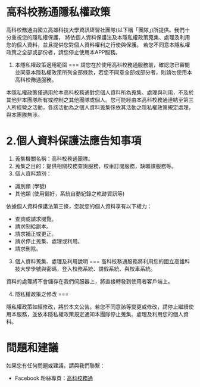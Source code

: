# 高科校務通隱私權政策

高科校務通由國立高雄科技大學資訊研習社團隊(以下稱「團隊」)所提供。我們十分重視您的隱私權保護，
將依個人資料保護法及本隱私權政策蒐集、處理及利用您的個人資料，並且提供您對個人資料權利之行使與保護。
若您不同意本隱私權政策之全部或部份者，請您停止使用本APP服務。

1. 本隱私權政策適用範圍
===
請您在於使用高科校務通服務前，確認您已審閱並同意本隱私權政策所列全部條款，若您不同意全部或部分者，則請勿使用本高科校務通服務。

本隱私權政策僅適用於本高科校務通對您個人資料所為蒐集、處理與利用，不及於其他非本團隊所有或控制之其他團隊或個人。您可能經由本高科校務通連結至第三人所經營之活動，各該活動為之個人資料蒐集係依其活動之隱私權政策規定處理，與本團隊無涉。

2.個人資料保護法應告知事項
===
1. 蒐集機關名稱：高科校務通團隊。
2. 蒐集之目的：提供相關校務查詢服務，校車訂閱服務，缺曠課服務等。
3. 個人資料類別：
  * 識別類 (學號)
  * 其他類 (使用偏好，系統自動紀錄之軌跡資訊等)


依據個人資料保護法第三條，您就您的個人資料享有以下權力：
  * 查詢或請求閱覽。
  * 請求制給副本。
  * 請求補正或更正。
  * 請求停止蒐集、處理或利用。
  * 請求刪除。



3. 個人資料蒐集、處理及利用說明
===
高科校務通服務將利用您的國立高雄科技大學學號與密碼，登入校務系統、請假系統、與校車系統。

資料的處理將不會儲存在我們伺服器上，將直接轉發到使用者客戶端上。


4. 隱私權政策之修改
===

隱私權政策如經修改，將於本文公告。若您不同意該等變更或修改，請停止繼續使用本服務，並依本隱私權政策規定通知本團隊停止蒐集、處理及利用您的個人資料。

問題和建議
===

如果您有任何問題或建議，請與我們聯繫：
- Facebook 粉絲專頁：[高科校務通](https://www.facebook.com/profile.php?id=100064517477090)